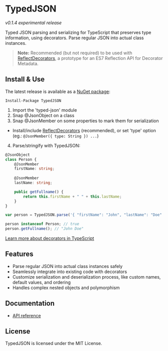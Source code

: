# TypedJSON

*v0.1.4 experimental release*

Typed JSON parsing and serializing for TypeScript that preserves type information, using decorators. Parse regular JSON into actual class instances.

 > **Note:** Recommended (but not required) to be used with [ReflectDecorators](https://github.com/rbuckton/ReflectDecorators), a prototype for an ES7 Reflection API for Decorator Metadata.

## Install & Use

The latest release is available as a [NuGet package](https://www.nuget.org/packages/TypedJSON/):

```none
Install-Package TypedJSON
```

 1. Import the 'typed-json' module
 2. Snap @JsonObject on a class
 3. Snap @JsonMember on some properties to mark them for serialization
   - Install/include [ReflectDecorators](https://github.com/rbuckton/ReflectDecorators) (recommended), or set 'type' option (eg.: `@JsonMember({ type: String }) ...`)
 4. Parse/stringify with TypedJSON:

```typescript
@JsonObject
class Person {
    @JsonMember
    firstName: string;
    
    @JsonMember
    lastName: string;

    public getFullname() {
        return this.firstName + " " + this.lastName;
    }
}
```

```typescript
var person = TypedJSON.parse('{ "firstName": "John", "lastName": "Doe" }', Person);

person instanceof Person; // true
person.getFullname(); // "John Doe"
```

[Learn more about decorators in TypeScript](https://github.com/Microsoft/TypeScript-Handbook/blob/master/pages/Decorators.md)

## Features

 - Parse regular JSON into actual class instances safely
 - Seamlessly integrate into existing code with decorators
 - Customize serialization and deserialization process, like custom names, default values, and ordering
 - Handles complex nested objects and polymorphism

## Documentation

 - [API reference](https://github.com/JohnWhiteTB/TypedJSON/wiki/API-reference)

## License

TypedJSON is licensed under the MIT License.
